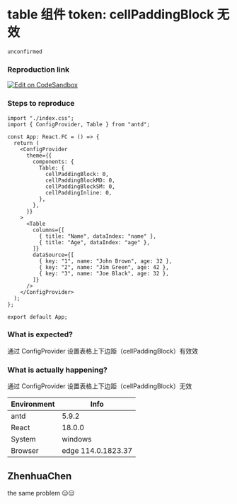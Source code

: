 # table 组件 token: cellPaddingBlock 无效

`unconfirmed`

### Reproduction link

[![Edit on CodeSandbox](https://codesandbox.io/static/img/play-codesandbox.svg)](https://codesandbox.io/s/zu-jian-chi-cun-antd-5-9-2-forked-ggsg97?file=/demo.tsx:198-214)

### Steps to reproduce

```tsx
import "./index.css";
import { ConfigProvider, Table } from "antd";

const App: React.FC = () => {
  return (
    <ConfigProvider
      theme={{
        components: {
          Table: {
            cellPaddingBlock: 0,
            cellPaddingBlockMD: 0,
            cellPaddingBlockSM: 0,
            cellPaddingInline: 0,
          },
        },
      }}
    >
      <Table
        columns={[
          { title: "Name", dataIndex: "name" },
          { title: "Age", dataIndex: "age" },
        ]}
        dataSource={[
          { key: "1", name: "John Brown", age: 32 },
          { key: "2", name: "Jim Green", age: 42 },
          { key: "3", name: "Joe Black", age: 32 },
        ]}
      />
    </ConfigProvider>
  );
};

export default App;
```

### What is expected?

通过 ConfigProvider 设置表格上下边距（cellPaddingBlock）有效效

### What is actually happening?

通过 ConfigProvider 设置表格上下边距（cellPaddingBlock）无效

| Environment | Info               |
| ----------- | ------------------ |
| antd        | 5.9.2              |
| React       | 18.0.0             |
| System      | windows            |
| Browser     | edge 114.0.1823.37 |

<!-- generated by ant-design-issue-helper. DO NOT REMOVE -->

## ZhenhuaChen

the same problem 😑😑
